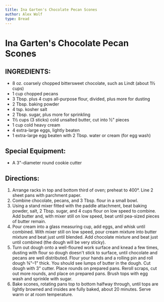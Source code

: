 ```yaml
---
title: Ina Garten's Chocolate Pecan Scones
author: Alex Wolf
type: Bread
---
```


# Ina Garten's Chocolate Pecan Scones


## INGREDIENTS:

* 8 oz. coarsely chopped bittersweet chocolate, such as Lindt (about 1½ cups)
* 1 cup chopped pecans
* 3 Tbsp. plus 4 cups all-purpose flour, divided, plus more for dusting
* 2 Tbsp. baking powder
* 4 tsp. kosher salt
* 2 Tbsp. sugar, plus more for sprinkling
* 1½ cups (3 sticks) cold unsalted butter, cut into ½" pieces
* 1 cup cold heavy cream
* 4 extra-large eggs, lightly beaten
* 1 extra-large egg beaten with 2 Tbsp. water or cream (for egg wash)

## Special Equipment:

* A 3"-diameter round cookie cutter

## Directions:

1. Arrange racks in top and bottom third of oven; preheat to 400°. Line 2 sheet pans with parchment paper.
2. Combine chocolate, pecans, and 3 Tbsp. flour in a small bowl.
3. Using a stand mixer fitted with the paddle attachment, beat baking powder, salt, 2 Tbsp. sugar, and 4 cups flour on low speed to combine. Add butter and, with mixer still on low speed, beat until pea-sized pieces of butter remain.
4. Pour cream into a glass measuring cup, add eggs, and whisk until combined. With mixer still on low speed, pour cream mixture into butter mixture and beat just until blended. Add chocolate mixture and beat just until combined (the dough will be very sticky).
5. Turn out dough onto a well-floured work surface and knead a few times, dusting with flour so dough doesn't stick to surface, until chocolate and pecans are well distributed. Flour your hands and a rolling pin and roll dough ¾"–1" thick. You should see lumps of butter in the dough. Cut dough with 3" cutter. Place rounds on prepared pans. Reroll scraps, cut out more rounds, and place on prepared pans. Brush tops with egg wash and sprinkle with sugar.
6. Bake scones, rotating pans top to bottom halfway through, until tops are lightly browned and insides are fully baked, about 20 minutes. Serve warm or at room temperature.
